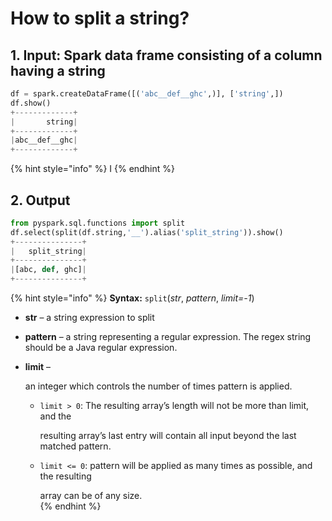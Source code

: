 # How to split a string?



## 1.  Input:  Spark data frame consisting of a column having a string

```python
df = spark.createDataFrame([('abc__def__ghc',)], ['string',])
df.show()
+-------------+
|       string|
+-------------+
|abc__def__ghc|
+-------------+
```

{% hint style="info" %}
I
{% endhint %}

## 2.  Output

```python
from pyspark.sql.functions import split
df.select(split(df.string,'__').alias('split_string')).show()
+---------------+
|   split_string|
+---------------+
|[abc, def, ghc]|
+---------------+
```

{% hint style="info" %}
**Syntax:**   `split`\(_str_, _pattern_, _limit=-1_\)                                                                                                                 

* **str** – a string expression to split
* **pattern** – a string representing a regular expression. The regex string should be a Java regular expression.
* **limit** –

  an integer which controls the number of times pattern is applied.

  * `limit > 0`: The resulting array’s length will not be more than limit, and the

    resulting array’s last entry will contain all input beyond the last matched pattern.

  * `limit <= 0`: pattern will be applied as many times as possible, and the resulting

    array can be of any size.            
{% endhint %}

